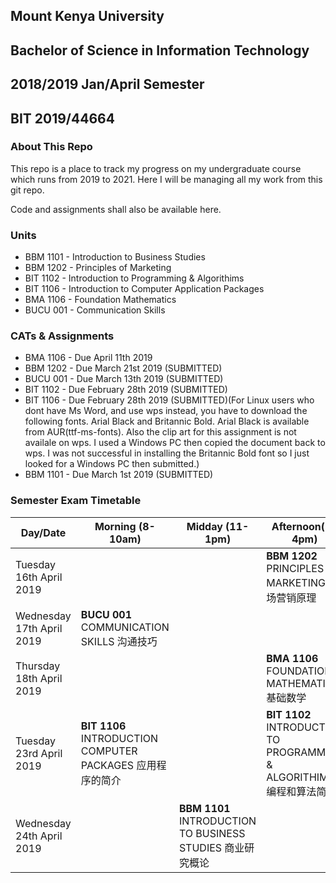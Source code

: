 ## Mount Kenya University
## Bachelor of Science in Information Technology
## 2018/2019 Jan/April Semester
## BIT 2019/44664

### About This Repo

This repo is a place to track my progress on my undergraduate course which runs from
2019 to 2021. Here I will be managing all my work from this git repo.

Code and assignments shall also be available here.

### Units

* BBM 1101 - Introduction to Business Studies
* BBM 1202 - Principles of Marketing
* BIT 1102 - Introduction to Programming & Algorithims
* BIT 1106 - Introduction to Computer Application Packages
* BMA 1106 - Foundation Mathematics
* BUCU 001 - Communication Skills

### CATs & Assignments

* BMA 1106 - Due April 11th 2019
* BBM 1202 - Due March 21st 2019 (SUBMITTED)
* BUCU 001 - Due March 13th 2019 (SUBMITTED)
* BIT 1102 - Due February 28th 2019 (SUBMITTED)
* BIT 1106 - Due February 28th 2019 (SUBMITTED)(For Linux users who dont have Ms Word, and use wps instead, you have
to download the following fonts. Arial Black and Britannic Bold. Arial Black is available from AUR(ttf-ms-fonts).
Also the clip art for this assignment is not availale on wps. I used a Windows PC then copied the document back to
wps. I was not successful in installing the Britannic Bold font so I just looked for a Windows PC then submitted.)
* BBM 1101 - Due March 1st 2019 (SUBMITTED)

### Semester Exam Timetable

Day/Date | Morning (8-10am) | Midday (11-1pm) | Afternoon(2-4pm)
--- | --- | ---| ---
Tuesday 16th April 2019 |   |   | **BBM 1202** PRINCIPLES OF MARKETING 市场营销原理
Wednesday 17th April 2019 | **BUCU 001** COMMUNICATION SKILLS 沟通技巧 |   |
Thursday 18th April 2019 |   |   | **BMA 1106** FOUNDATION MATHEMATICS 基础数学
Tuesday 23rd April 2019 | **BIT 1106** INTRODUCTION COMPUTER PACKAGES 应用程序的简介 |   | **BIT 1102** INTRODUCTION TO PROGRAMMING & ALGORITHIMS 编程和算法简介
Wednesday 24th April 2019 |  | **BBM 1101** INTRODUCTION TO BUSINESS STUDIES 商业研究概论 |
